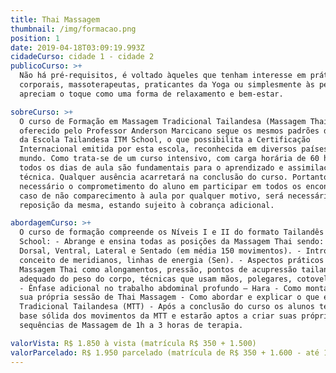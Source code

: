 ```yaml
---
title: Thai Massagem
thumbnail: /img/formacao.png
position: 1
date: 2019-04-18T03:09:19.993Z
cidadeCurso: cidade 1 - cidade 2
publicoCurso: >+
  Não há pré-requisitos, é voltado àqueles que tenham interesse em práticas
  corporais, massoterapeutas, praticantes da Yoga ou simplesmente às pessoas que
  apreciam o toque como uma forma de relaxamento e bem-estar.

sobreCurso: >+
  O curso de Formação em Massagem Tradicional Tailandesa (Massagem Thai)
  oferecido pelo Professor Anderson Marcicano segue os mesmos padrões de ensino
  da Escola Tailandesa ITM School, o que possibilita a Certificação
  Internacional emitida por esta escola, reconhecida em diversos países no
  mundo. Como trata-se de um curso intensivo, com carga horária de 60 horas,
  todos os dias de aula são fundamentais para o aprendizado e assimilação da
  técnica. Qualquer ausência acarretará na conclusão do curso. Portanto, é
  necessário o comprometimento do aluno em participar em todos os encontros. Em
  caso de não comparecimento à aula por qualquer motivo, será necessário a
  reposição da mesma, estando sujeito à cobrança adicional.

abordagemCurso: >+
  O curso de formação compreende os Níveis I e II do formato Tailandês do ITM
  School: - Abrange e ensina todas as posições da Massagem Thai sendo: Decúbito
  Dorsal, Ventral, Lateral e Sentado (em média 150 movimentos). - Introdução ao
  conceito de meridianos, linhas de energia (Sen). - Aspectos práticos da
  Massagem Thai como alongamentos, pressão, pontos de acupressão tailandesa, uso
  adequado do peso do corpo, técnicas que usam mãos, polegares, cotovelos e pés.
  - Ênfase adicional no trabalho abdominal profundo – Hara - Como montar e criar
  sua própria sessão de Thai Massagem - Como abordar e explicar o que é Massagem
  Tradicional Tailandesa (MTT) - Após a conclusão do curso os alunos terão uma
  base sólida dos movimentos da MTT e estarão aptos a criar suas próprias
  sequências de Massagem de 1h a 3 horas de terapia.

valorVista: R$ 1.850 à vista (matrícula R$ 350 + 1.500)
valorParcelado: R$ 1.950 parcelado (matrícula de R$ 350 + 1.600 - até 12x no cartão)
---
```


